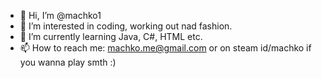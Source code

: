 - 👋 Hi, I’m @machko1
- 👀 I’m interested in coding, working out nad fashion.
- 🌱 I’m currently learning Java, C#, HTML etc.
- 📫 How to reach me: machko.me@gmail.com or on steam id/machko if you wanna play smth :)

<!---
machko1/machko1 is a ✨ special ✨ repository because its `README.md` (this file) appears on your GitHub profile.
You can click the Preview link to take a look at your changes.
--->
